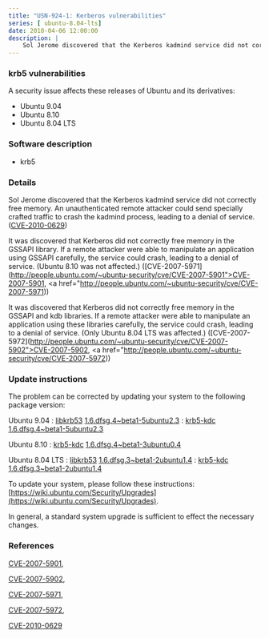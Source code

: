 ```yaml
---
title: "USN-924-1: Kerberos vulnerabilities"
series: [ ubuntu-8.04-lts]
date: 2010-04-06 12:00:00
description: |
    Sol Jerome discovered that the Kerberos kadmind service did not correctly free memory.  An unauthenticated remote attacker could send specially crafted traffic to crash the kadmind process, leading to a denial of service. ([CVE-2010-0629](http://people.ubuntu.com/~ubuntu-security/cve/CVE-2010-0629))
--- 
```

 
### krb5 vulnerabilities

A security issue affects these releases of Ubuntu and its derivatives:

* Ubuntu 9.04
* Ubuntu 8.10
* Ubuntu 8.04 LTS

### Software description

* krb5 

### Details

Sol Jerome discovered that the Kerberos kadmind service did not correctly free memory. An unauthenticated remote attacker could send specially crafted traffic to crash the kadmind process, leading to a denial of service. ([CVE-2010-0629](http://people.ubuntu.com/~ubuntu-security/cve/CVE-2010-0629))

It was discovered that Kerberos did not correctly free memory in the GSSAPI library. If a remote attacker were able to manipulate an application using GSSAPI carefully, the service could crash, leading to a denial of service. (Ubuntu 8.10 was not affected.) ([CVE-2007-5971](http://people.ubuntu.com/~ubuntu-security/cve/CVE-2007-5901">CVE-2007-5901</a>, <a href="http://people.ubuntu.com/~ubuntu-security/cve/CVE-2007-5971))

It was discovered that Kerberos did not correctly free memory in the GSSAPI and kdb libraries. If a remote attacker were able to manipulate an application using these libraries carefully, the service could crash, leading to a denial of service. (Only Ubuntu 8.04 LTS was affected.) ([CVE-2007-5972](http://people.ubuntu.com/~ubuntu-security/cve/CVE-2007-5902">CVE-2007-5902</a>, <a href="http://people.ubuntu.com/~ubuntu-security/cve/CVE-2007-5972)) 

### Update instructions

The problem can be corrected by updating your system to the following package version:

Ubuntu 9.04
 : [libkrb53](https://launchpad.net/ubuntu/+source/krb5) <span> [1.6.dfsg.4~beta1-5ubuntu2.3](https://launchpad.net/ubuntu/+source/krb5/1.6.dfsg.4~beta1-5ubuntu2.3) </span> 
 : [krb5-kdc](https://launchpad.net/ubuntu/+source/krb5) <span> [1.6.dfsg.4~beta1-5ubuntu2.3](https://launchpad.net/ubuntu/+source/krb5/1.6.dfsg.4~beta1-5ubuntu2.3) </span> 

Ubuntu 8.10
 : [krb5-kdc](https://launchpad.net/ubuntu/+source/krb5) <span> [1.6.dfsg.4~beta1-3ubuntu0.4](https://launchpad.net/ubuntu/+source/krb5/1.6.dfsg.4~beta1-3ubuntu0.4) </span> 

Ubuntu 8.04 LTS
 : [libkrb53](https://launchpad.net/ubuntu/+source/krb5) <span> [1.6.dfsg.3~beta1-2ubuntu1.4](https://launchpad.net/ubuntu/+source/krb5/1.6.dfsg.3~beta1-2ubuntu1.4) </span> 
 : [krb5-kdc](https://launchpad.net/ubuntu/+source/krb5) <span> [1.6.dfsg.3~beta1-2ubuntu1.4](https://launchpad.net/ubuntu/+source/krb5/1.6.dfsg.3~beta1-2ubuntu1.4) </span> 

To update your system, please follow these instructions: [https://wiki.ubuntu.com/Security/Upgrades](https://wiki.ubuntu.com/Security/Upgrades).

In general, a standard system upgrade is sufficient to effect the necessary changes. 

### References

 [CVE-2007-5901](http://people.ubuntu.com/~ubuntu-security/cve/CVE-2007-5901), 

 [CVE-2007-5902](http://people.ubuntu.com/~ubuntu-security/cve/CVE-2007-5902), 

 [CVE-2007-5971](http://people.ubuntu.com/~ubuntu-security/cve/CVE-2007-5971), 

 [CVE-2007-5972](http://people.ubuntu.com/~ubuntu-security/cve/CVE-2007-5972), 

 [CVE-2010-0629](http://people.ubuntu.com/~ubuntu-security/cve/CVE-2010-0629)
 

